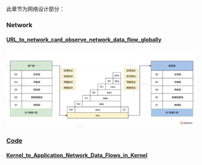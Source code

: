 此章节为网络设计部分：   
### Network
#### [URL_to_network_card_observe_network_data_flow_globally](./URL_to_network_card_observe_network_data_flow_globally/README.md)
![ISO](./images/iso.png)  
### [Code](./HuOS15.0/)
#### [Kernel_to_Application_Network_Data_Flows_in_Kernel](./Kernel_to_Application_Network_Data_Flows_in_Kernel/README.md)
